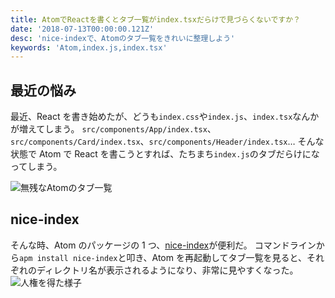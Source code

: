 ```yaml
---
title: AtomでReactを書くとタブ一覧がindex.tsxだらけで見づらくないですか？
date: '2018-07-13T00:00:00.121Z'
desc: 'nice-indexで、Atomのタブ一覧をきれいに整理しよう'
keywords: 'Atom,index.js,index.tsx'
---
```


## 最近の悩み

最近、React を書き始めたが、どうも`index.css`や`index.js`、`index.tsx`なんかが増えてしまう。
`src/components/App/index.tsx`、`src/components/Card/index.tsx`、`src/components/Header/index.tsx`…
そんな状態で Atom で React を書こうとすれば、たちまち`index.js`のタブだらけになってしまう。

![](https://i.imgur.com/0FlhM96.png '無残なAtomのタブ一覧')

## nice-index

そんな時、Atom のパッケージの 1 つ、[nice-index](https://github.com/joshwcomeau/nice-index)が便利だ。
コマンドラインから`apm install nice-index`と叩き、Atom を再起動してタブ一覧を見ると、それぞれのディレクトリ名が表示されるようになり、非常に見やすくなった。
![](https://i.imgur.com/pVmyPsn.png '人権を得た様子')
